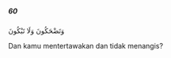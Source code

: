 ##### 60

<span class="ayah">وَتَضْحَكُونَ وَلَا تَبْكُونَ</span>

<span class="ayah_translation">Dan kamu mentertawakan dan tidak menangis?</span>
